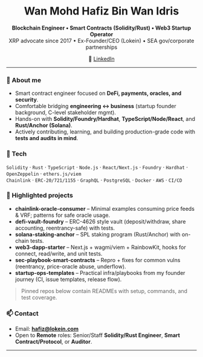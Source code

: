 <h1 align="center">Wan Mohd Hafiz Bin Wan Idris</h1>

<p align="center">
  <b>Blockchain Engineer • Smart Contracts (Solidity/Rust) • Web3 Startup Operator</b><br/>
  XRP advocate since 2017 • Ex-Founder/CEO (Lokein) • SEA gov/corporate partnerships
</p>

<p align="center">
  🔗 <a href="https://www.linkedin.com/in/wanmohdhafizwanidris/">LinkedIn</a> 
</p>

---

### 👋 About me
- Smart contract engineer focused on **DeFi, payments, oracles, and security**.
- Comfortable bridging **engineering ↔ business** (startup founder background, C-level stakeholder mgmt).
- Hands-on with **Solidity/Foundry/Hardhat**, **TypeScript/Node/React**, and **Rust/Anchor (Solana)**.
- Actively contributing, learning, and building production-grade code with **tests and audits in mind**.

### 🔧 Tech
`Solidity` · `Rust` · `TypeScript` · `Node.js` · `React/Next.js` · `Foundry` · `Hardhat` · `OpenZeppelin` · `ethers.js/viem`  
`Chainlink` · `ERC-20/721/1155` · `GraphQL` · `PostgreSQL` · `Docker` · `AWS` · `CI/CD`

### 🚀 Highlighted projects
- **chainlink-oracle-consumer** – Minimal examples consuming price feeds & VRF; patterns for safe oracle usage.
- **defi-vault-foundry** – ERC-4626 style vault (deposit/withdraw, share accounting, reentrancy-safe) with tests.
- **solana-staking-anchor** – SPL staking program (Rust/Anchor) with on-chain tests.
- **web3-dapp-starter** – Next.js + wagmi/viem + RainbowKit, hooks for connect, read/write, and unit tests.
- **sec-playbook-smart-contracts** – Repro + fixes for common vulns (reentrancy, price-oracle abuse, underflow).
- **startup-ops-templates** – Practical infra/playbooks from my founder journey (CI, issue templates, release flow).

> Pinned repos below contain READMEs with setup, commands, and test coverage.

### 📫 Contact
- Email: **hafiz@lokein.com**
- Open to **Remote** roles: Senior/Staff **Solidity/Rust Engineer**, **Smart Contract/Protocol**, or **Auditor**.

---
